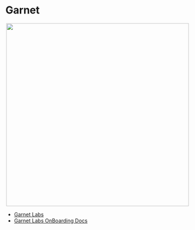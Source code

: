 # Garnet

<p align="center"><img src="https://github.com/user-attachments/assets/f5c62e20-14e5-4da2-a594-aff4a12673c0" align=center width="500"/></img></p>

- [Garnet Labs](https://www.garnet.ai/)  
- [Garnet Labs OnBoarding Docs](https://docs.garnet.ai/) 

